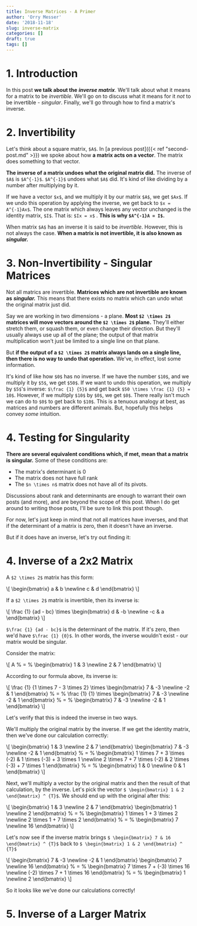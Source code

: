 ```yaml
---
title: Inverse Matrices - A Primer
author: 'Orry Messer'
date: '2018-11-18'
slug: inverse-matrix
categories: []
draft: true
tags: []
---
```


# 1. Introduction
In this post __we talk about the__ ___inverse matrix___. We'll talk about what it means for a matrix to be _invertible_. We'll go on to discuss what it means for it _not_ to be invertible - _singular_. Finally, we'll go through how to find a matrix's inverse.

# 2. Invertibility
Let's think about a square matrix, `$A$`. In [a previous post]({{< ref "second-post.md" >}}) we spoke about how __a matrix acts on a vector__. The matrix does something to that vector. 

__The inverse of a matrix undoes what the original matrix did.__ The inverse of `$A$` is `$A^{-1}$`. `$A^{-1}$` undoes what `$A$` did. It's kind of like dividing by a number after multiplying by it.

If we have a vector `$x$`, and we multiply it by our matrix `$A$`, we get `$Ax$`. If we undo this operation by applying the inverse, we get back to `$x = A^{-1}Ax$`. The one matrix which always leaves any vector unchanged is the identity matrix, `$I$`. That is: `$Ix = x$` . __This is why `$A^{-1}A = I$`.__

When matrix `$A$` has an inverse it is said to be _invertible_. However, this is not always the case. __When a matrix is not invertible, it is also known as__ ___singular.___

# 3. Non-Invertibility - Singular Matrices
Not all matrics are invertible. __Matrices which are not invertible are known as__ ___singular.___ This means that there exists no matrix which can undo what the original matrix just did.

Say we are working in two dimensions - a plane. __Most `$2 \times 2$` matrices will move vectors around the `$2 \times 2$` plane.__ They'll either stretch them, or squash them, or even change their direction. But they'll usually always use up all of the plane; the output of that matrix multiplication won't just be limited to a single line on that plane.

But __if the output of a `$2 \times 2$` matrix always lands on a single line, then there is no way to undo that operation.__ We've, in effect, lost some information. 

It's kind of like how `$0$` has no inverse. If we have the number `$10$`, and we multiply it by `$5$`, we get `$50$`. If we want to undo this operation, we multiply by `$5$`'s inverse: `$\frac {1} {5}$` and get back `$50 \times \frac {1} {5} = 10$`. However, if we multiply `$10$` by `$0$`, we get `$0$`. There really isn't much we can do to `$0$` to get back to `$10$`. This is a tenuous analogy at best, as matrices and numbers are different animals. But, hopefully this helps convey _some_ intuition.

# 4. Testing for Singularity
__There are several equivalent conditions which, if met, mean that a matrix is singular.__ Some of these conditions are:
* The matrix's determinant is 0
* The matrix does not have full rank
* The `$n \times n$` matrix does not have all of its pivots.

Discussions about rank and determinants are enough to warrant their own posts (and more), and are beyond the scope of this post. When I do get around to writing those posts, I'll be sure to link this post though.

For now, let's just keep in mind that not all matrices have inverses, and that if the determinant of a matrix is zero, then it doesn't have an inverse.

But if it does have an inverse, let's try out finding it:

# 4. Inverse of a 2x2 Matrix
A `$2 \times 2$` matrix has this form:

\\[ 
 \begin{bmatrix}
  a & b  \newline
  c & d
 \end{bmatrix} 
\\]

If a `$2 \times 2$` matrix is invertible, then its inverse is:

\\[ 
\frac {1} {ad - bc}
\times
 \begin{bmatrix}
  d & -b  \newline
  -c & a
 \end{bmatrix} 
\\]

`$\frac {1} {ad - bc}$` is the determinant of the matrix. If it's zero, then we'd have `$\frac {1} {0}$`. In other words, the inverse wouldn't exist - our matrix would be singular.

Consider the matrix:

\\[ 
A
%
&#61;
%
 \begin{bmatrix}
  1 & 3  \newline
  2 & 7
 \end{bmatrix} 
\\]

According to our formula above, its inverse is:

\\[ 
\frac {1} {1 \times 7 - 3 \times 2}
\times
 \begin{bmatrix}
  7 & -3  \newline
  -2 & 1
 \end{bmatrix} 
%
&#61;
%
\frac {1} {1}
\times
 \begin{bmatrix}
  7 & -3  \newline
  -2 & 1
 \end{bmatrix} 
 %
&#61;
%
 \begin{bmatrix}
  7 & -3  \newline
  -2 & 1
 \end{bmatrix} 
\\]

Let's verify that this is indeed the inverse in two ways. 

We'll multiply the original matrix by the inverse. If we get the identity matrix, then we've done our calculation correctly:


\\[ 
 \begin{bmatrix}
  1 & 3  \newline
  2 & 7
 \end{bmatrix} 
  \begin{bmatrix}
  7 & -3  \newline
  -2 & 1
 \end{bmatrix} 
  %
  &#61;
  %
 \begin{bmatrix}
  1 \times 7 + 3 \times (-2) & 1 \times (-3) + 3 \times 1  \newline
  2 \times 7 + 7 \times (-2) & 2 \times (-3) + 7 \times 1
 \end{bmatrix}
  %
  &#61;
  %
 \begin{bmatrix}
  1 & 0  \newline
  0 & 1
 \end{bmatrix}
\\]


Next, we'll multiply a vector by the original matrix and then the result of that calculation, by the inverse. Let's pick the vector `$ \begin{bmatrix} 1 & 2 \end{bmatrix} ^ {T}$`. We should end up with the original after this:

\\[ 
 \begin{bmatrix}
  1 & 3  \newline
  2 & 7
 \end{bmatrix}
  \begin{bmatrix}
  1 \newline
  2
 \end{bmatrix}
  %
  &#61;
  %
 \begin{bmatrix}
  1 \times 1 + 3 \times 2 \newline
  2 \times 1 + 7 \times 2
 \end{bmatrix}
  %
  &#61;
  %
  \begin{bmatrix}
  7 \newline
  16
 \end{bmatrix}
\\]

Let's now see if the inverse matrix brings  `$ \begin{bmatrix} 7 & 16 \end{bmatrix} ^ {T}$` back to `$ \begin{bmatrix} 1 & 2 \end{bmatrix} ^ {T}$` 

\\[ 
 \begin{bmatrix}
  7 & -3  \newline
  -2 & 1
 \end{bmatrix}
  \begin{bmatrix}
  7 \newline
  16
 \end{bmatrix}
  %
  &#61;
  %
 \begin{bmatrix}
  7 \times 7 + (-3) \times 16 \newline
  (-2) \times 7 + 1 \times 16
 \end{bmatrix}
  %
  &#61;
  %
  \begin{bmatrix}
  1 \newline
  2
 \end{bmatrix}
\\]

So it looks like we've done our calculations correctly!

# 5. Inverse of a Larger Matrix 








